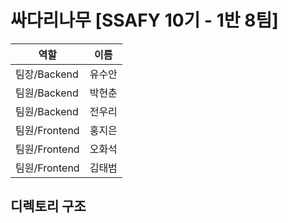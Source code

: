 <h1>싸다리나무 [SSAFY 10기 - 1반 8팀]</h1>

| 역할 | 이름 |
| ------ | ------ |
|     팀장/Backend   |     유수안   |
|     팀원/Backend   |     박현춘   |
|     팀원/Backend   |     전우리   |
|     팀원/Frontend   |     홍지은   |
|     팀원/Frontend   |     오화석   |
|     팀원/Frontend   |     김태범   |


<h2>디렉토리 구조</h2>

